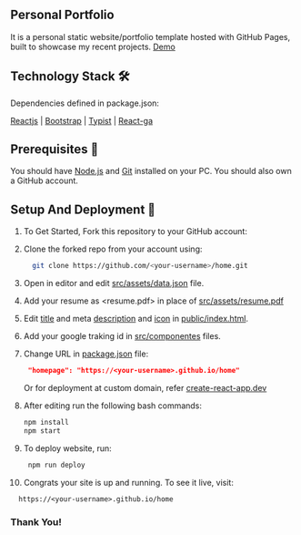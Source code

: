 ## Personal Portfolio

It is a personal static website/portfolio template hosted with GitHub Pages, built to showcase my recent projects. [Demo](https://rajharsh81070.github.io/My-Portfolio/)

## Technology Stack 🛠️

Dependencies defined in package.json:

[Reactjs](https://reactjs.org/)
| [Bootstrap](https://getbootstrap.com/)
| [Typist](https://github.com/jstejada/react-typist)
| [React-ga](https://github.com/react-ga/react-ga)

## Prerequisites 🍪

You should have [Node.js](https://nodejs.org/en/) and [Git](https://git-scm.com/) installed on your PC. You should also own a GitHub account.

## Setup And Deployment 🔧

1. To Get Started, Fork this repository to your GitHub account:
2. Clone the forked repo from your account using:

   ```bash
     git clone https://github.com/<your-username>/home.git
   ```

3. Open in editor and edit [src/assets/data.json](./src/assets/data.json) file.

4. Add your resume as <resume.pdf> in place of [src/assets/resume.pdf](./src/assets/)

5. Edit [title](./public/index.html#L26) and meta [description](./public/index.html#L10) and [icon](./public/index.html#L6) in [public/index.html](./public/index.html).

6. Add your google traking id in [src/componentes](./src/componentes) files.

7. Change URL in [package.json](./package.json) file:

   ```json
    "homepage": "https://<your-username>.github.io/home"
   ```

   Or for deployment at custom domain, refer [create-react-app.dev](https://create-react-app.dev/docs/deployment/#step-1-add-homepage-to-packagejson)

8. After editing run the following bash commands:

   ```bash
   npm install
   npm start
   ```

9. To deploy website, run:

   ```bash
    npm run deploy
   ```

10. Congrats your site is up and running. To see it live, visit:

```https
  https://<your-username>.github.io/home
```

### Thank You!
